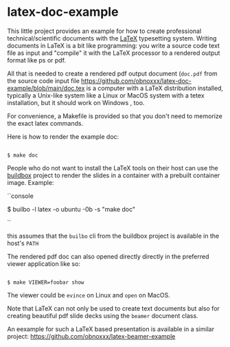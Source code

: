 # latex-doc-example

This little project provides an example for how to create professional technical/scientific documents with the
[LaTeX](https://www.latex-project.org) typesetting system. Writing documents in LaTeX is a bit like programming:
you write a source code text file as input and "compile" it with the LaTeX processor to a rendered output format like ps or pdf. 

All that is needed to create a rendered pdf output document  (`doc.pdf` from the source code input file https://github.com/obnoxxx/latex-doc-example/blob/main/doc.tex is a computer with a LaTeX distribution installed, typically 
a Unix-like system like a Linux or MacOS  system with a tetex installation, but it should work on Windows , too.

For convenience, a Makefile is provided so that you don't need to memorize the exact latex commands.

Here is how to render the example doc:

```console

$ make doc

```

People who do not want to install the LaTeX tools on their host can use the
[buildbox](https://github.com/obnoxxx/buildbox/) project to render the slides in a container with a prebuilt container image.
Example:

``console

$ builbo -l latex -o ubuntu -0b -s "make doc"

``

this assumes that the `builbo` cli from the buildbox project is available in the host's `PATH`


The rendered pdf doc can also opened directly  directly in the preferred viewer application like so:

```console

$ make VIEWER=foobar show

```

The viewer could be `evince` on Linux and `open` on MacOS. 

Note that LaTeX can not only be used to create text documents but also for creating beautiful pdf slide decks using the `beamer` document class.

An eexample for such a LaTeX based presentation is available in a similar project: https://github.com/obnoxxx/latex-beamer-example











